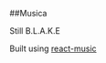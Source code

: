 ##Musica

Still B.L.A.K.E

Built using [react-music](https://github.com/FormidableLabs/react-music)
